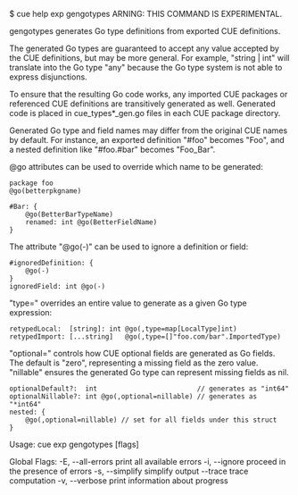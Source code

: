 $ cue help exp gengotypes
ARNING: THIS COMMAND IS EXPERIMENTAL.

gengotypes generates Go type definitions from exported CUE definitions.

The generated Go types are guaranteed to accept any value accepted by the CUE definitions,
but may be more general. For example, "string | int" will translate into the Go
type "any" because the Go type system is not able to express disjunctions.

To ensure that the resulting Go code works, any imported CUE packages or
referenced CUE definitions are transitively generated as well.
Generated code is placed in cue_types*_gen.go files in each CUE package directory.

Generated Go type and field names may differ from the original CUE names by default.
For instance, an exported definition "#foo" becomes "Foo",
and a nested definition like "#foo.#bar" becomes "Foo_Bar".

@go attributes can be used to override which name to be generated:

	package foo
	@go(betterpkgname)

	#Bar: {
		@go(BetterBarTypeName)
		renamed: int @go(BetterFieldName)
	}

The attribute "@go(-)" can be used to ignore a definition or field:

	#ignoredDefinition: {
		@go(-)
	}
	ignoredField: int @go(-)

"type=" overrides an entire value to generate as a given Go type expression:

	retypedLocal:  [string]: int @go(,type=map[LocalType]int)
	retypedImport: [...string]   @go(,type=[]"foo.com/bar".ImportedType)

"optional=" controls how CUE optional fields are generated as Go fields.
The default is "zero", representing a missing field as the zero value.
"nillable" ensures the generated Go type can represent missing fields as nil.

	optionalDefault?:  int                         // generates as "int64"
	optionalNillable?: int @go(,optional=nillable) // generates as "*int64"
	nested: {
		@go(,optional=nillable) // set for all fields under this struct
	}

Usage:
  cue exp gengotypes [flags]

Global Flags:
  -E, --all-errors   print all available errors
  -i, --ignore       proceed in the presence of errors
  -s, --simplify     simplify output
      --trace        trace computation
  -v, --verbose      print information about progress
